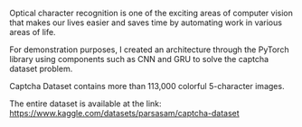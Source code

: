Optical character recognition is one of the exciting areas of computer vision that makes our lives easier and saves time by automating work in various areas of life.

For demonstration purposes, I created an architecture through the PyTorch library using components such as CNN and GRU to solve the captcha dataset problem.

Captcha Dataset contains more than 113,000 colorful 5-character images.

The entire dataset is available at the link:
https://www.kaggle.com/datasets/parsasam/captcha-dataset
